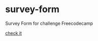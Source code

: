 # survey-form
Survey Form for challenge Freecodecamp

[check it](https://wiranto11.github.io/survey-form/)
